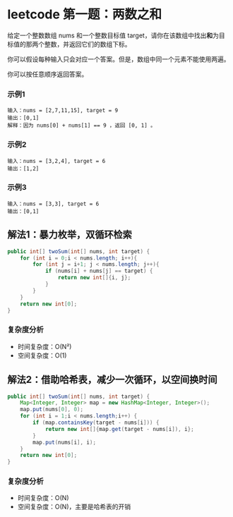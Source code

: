 # leetcode 第一题：两数之和
给定一个整数数组 nums 和一个整数目标值 target，请你在该数组中找出**和**为目标值的那两个整数，并返回它们的数组下标。

你可以假设每种输入只会对应一个答案。但是，数组中同一个元素不能使用两遍。

你可以按任意顺序返回答案。

### 示例1
```
输入：nums = [2,7,11,15], target = 9
输出：[0,1]
解释：因为 nums[0] + nums[1] == 9 ，返回 [0, 1] 。
```

### 示例2
```
输入：nums = [3,2,4], target = 6
输出：[1,2]
```

### 示例3
```
输入：nums = [3,3], target = 6
输出：[0,1]
```

## 解法1：暴力枚举，双循环检索
```java
public int[] twoSum(int[] nums, int target) {
    for (int i = 0;i < nums.length; i++){
        for (int j = i+1; j < nums.length; j++){
            if (nums[i] + nums[j] == target) {
                return new int[]{i, j};
            }
        }
    }
    return new int[0];
}
```

### 复杂度分析
+ 时间复杂度：O(N²)
+ 空间复杂度：O(1)

## 解法2：借助哈希表，减少一次循环，以空间换时间
```java
public int[] twoSum(int[] nums, int target) {
    Map<Integer, Integer> map = new HashMap<Integer, Integer>();
    map.put(nums[0], 0);
    for (int i = 1;i < nums.length;i++) {
        if (map.containsKey(target - nums[i])) {
            return new int[]{map.get(target - nums[i]), i};
        }
        map.put(nums[i], i);
    }
    return new int[0];
}
```

### 复杂度分析
+ 时间复杂度：O(N)
+ 空间复杂度：O(N)，主要是哈希表的开销